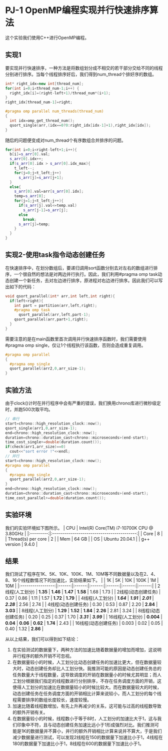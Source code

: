 # PJ-1 OpenMP编程实现并行快速排序算法
这个实验我们使用C++进行OpenMP编程。

## 实现1
要实现并行快速排序，一种方法是将数组划分成不相交的若干部分交给不同的线程分别进行排序。当每个线程排序好后，我们得到num\_thread个排好序的数组。
```cpp
int* right_idx=new int[thread_num];
for(int i=0;i<thread_num-1;i++) {
  right_idx[i]=(right-left+1)/thread_num*(i+1);
}
right_idx[thread_num-1]=right;

#pragma omp parallel num_threads(thread_num)
{
  int idx=omp_get_thread_num();
  qsort_single(arr,(idx==0?0:right_idx[idx-1]+1),right_idx[idx]);
}
```

随后的问题便变成对num\_thread个有序数组合并排序的问题。
```cpp
for(int i=0;i<right-left+1;i++){
  b[i]=s_arr[0].val;
  s_arr[0].idx++;
  if(s_arr[0].idx > s_arr[0].idx_max){
    t_left--;
    for(j=0;j<t_left;j++) 
      s_arr[j]=s_arr[j+1];
  }
  else{
    s_arr[0].val=arr[s_arr[0].idx];
    temp=s_arr[0];
    for(j=1;j<t_left;j++){
      if(s_arr[j].val<=temp.val)
        s_arr[j-1]=s_arr[j];
      else
        break;
      s_arr[j]=temp;
    }
  }
}
```
## 实现2-使用task指令动态创建任务
在快速排序中，在划分数组后，要递归调用sort函数分别去对左右的数组进行排序，一个很自然的想法是对两边并行执行。因此，我们利用\#pragma omp task动态创建一个新任务，去对左边进行排序，原进程对右边进行排序。因此我们可以写出如下的代码：

```cpp
void qsort_parallel(int* arr,int left,int right){
  if(left<right){
    int part = partition(arr,left,right);
    #pragma omp task
      qsort_parallel(arr,left,part-1);
    qsort_parallel(arr,part+1,right);
  }
}
```

需要注意的是在main函数里首次调用并行快速排序函数时，我们需要使用\#pragma omp single，仅让1个线程执行该函数，否则会造成重复调用。

```cpp
#pragma omp parallel
{
  #pragma omp single
  qsort_parallel(arr2,0,arr_size-1);
}
```

## 实验方法
由于clock()计时在并行程序中会有严重的错误，我们换用chrono库进行微秒级定时，并跑500次取平均。
```cpp
// 串行
start=chrono::high_resolution_clock::now();
qsort_single(arr1,0,arr_size-1);
end=chrono::high_resolution_clock::now();
duration=chrono::duration_cast<chrono::microseconds>(end-start);
time_cost_single+=double(duration.count());
if(check(arr1,arr_size)==0)
  cout<<"sort error !"<<endl;
// 并行
start=chrono::high_resolution_clock::now();
#pragma omp parallel
{
  #pragma omp single
  qsort_parallel(arr2,0,arr_size-1);
}
end=chrono::high_resolution_clock::now();
duration=chrono::duration_cast<chrono::microseconds>(end-start);
time_cost_parallel+=double(duration.count());
```

## 实验环境
我们的实验环境如下图所示。
|    CPU    | Intel(R) Core(TM) i7-10700K CPU @ 3.80GHz |
|:---------:|:------------------------------------------:|
|   Core    |                     8                      |
| Thread(s) per core |                  2                       |
|    Mem    |                    64 GB                   |
|     OS    |               Ubuntu 20.04.1               |
| g++ version |                 9.4.0                    |

## 结果
我们测试了程序在1K、5K、10K、100K、1M、10M等不同数据量以及在2、4、8、16个线程数情况下的加速比，实验结果如下。
|                   |   1K   |   5K   |   10K  |  100K  |   1M   |   10M  |
|:-----------------:|:------:|:------:|:------:|:------:|:------:|:------:|
| 2线程(人工划分)    |  **1.35** |  **1.46** |  **1.47** |  **1.58** |   1.68  |   1.73  |
| 2线程(动态创建任务)  |   0.37 |   0.86 |   1.11 |   1.57 |  **1.72** |  **1.79** |
| 4线程(人工划分)    | ***1.64*** | ***1.91*** | ***2.01*** | ***2.28*** |   2.56  |   2.74  |
| 4线程(动态创建任务)  |   0.30 |   0.53 |   0.87 |   2.20 |  **2.84** |  **3.03** |
| 8线程(人工划分)    |  **1.29** |  **1.52** |  **1.84** |  **2.26** |   2.81  |   3.24  |
| 8线程(动态创建任务)  |   0.20 |   0.25 |   0.37 |   1.70 | ***3.31*** | ***3.99*** |
| 16线程(人工划分)   |  **0.004** |  **0.04** |  **0.06** |  **0.62** |  **1.74** |   2.43  |
| 16线程(动态创建任务) |   0.003 |   0.02 |   0.05 |   0.40 |   1.32  |  **2.86** |


从以上结果，我们可以得到如下结论：
1.  在实验测试的数据量下，两种方法的加速比随着数据量的增加而增加，这说明并行程序的额外开销不可忽视。
2. 在数据量较小的时候，人工划分比动态创建任务的加速比更大，但在数据量较大时，动态创建任务却比人工划分快。我推测可能的原因是动态创建任务总的任务数量大于线程数量，这导致调度的开销在数据量小的时候尤其明显；而人工划分根据我们指定的线程数进行分别排序，不存在任务调度方面的开销，这使得人工划分的加速比在数据量较小的时候比较大。而在数据量较大的时候，动态创建任务在任务调度方面的开销相比计算来说较小，而人工划分的每个线程需要排序的数组长度较长，速度较慢。
3. 加速比随着线程数增加，有先上升再减少的关系，这可能与过高的线程数导致的额外开销有关。
4. 在数据量较小的时候，线程数小于等于8时，人工划分的加速比大于1，这与我们印象中不符，且与动态创建任务加速比远小于1形成强烈对比。我们推测可能是1K的数据量并不算小，并行的额外开销相比计算来说并不算大，于是我们减少数据量进行测试，可以发现2线程在150的数据量下加速比小于1，4线程在180的数据量下加速比小于1，8线程在600的数据量下加速比小于1。
